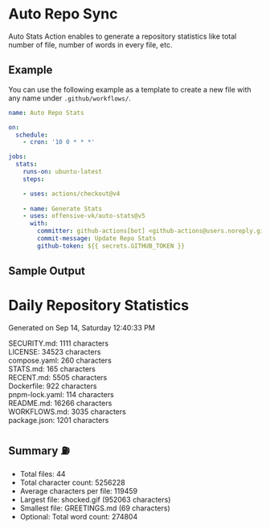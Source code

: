 # Auto Repo Sync

Auto Stats Action enables to generate a repository statistics like total number of file, number of words in every file, etc.

## Example

You can use the following example as a template to create a new file with any name under `.github/workflows/`.

```yaml
name: Auto Repo Stats

on: 
  schedule:
    - cron: '10 0 * * *'

jobs:
  stats:
    runs-on: ubuntu-latest
    steps:

    - uses: actions/checkout@v4
      
    - name: Generate Stats
    - uses: offensive-vk/auto-stats@v5
      with:
        committer: github-actions[bot] <github-actions@users.noreply.github.com>
        commit-message: Update Repo Stats
        github-token: ${{ secrets.GITHUB_TOKEN }}
```

## Sample Output

# Daily Repository Statistics

Generated on Sep 14, Saturday 12:40:33 PM  

SECURITY.md: 1111 characters  
LICENSE: 34523 characters  
compose.yaml: 260 characters  
STATS.md: 165 characters  
RECENT.md: 5505 characters  
Dockerfile: 922 characters  
pnpm-lock.yaml: 114 characters  
README.md: 16266 characters  
WORKFLOWS.md: 3035 characters  
package.json: 1201 characters  

## Summary ⛽  
- Total files: 44  
- Total character count: 5256228  
- Average characters per file: 119459  
- Largest file: shocked.gif (952063 characters)  
- Smallest file: GREETINGS.md (69 characters)  
- Optional: Total word count: 274804  